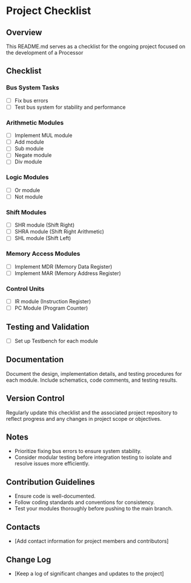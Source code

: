# Project Checklist

## Overview
This README.md serves as a checklist for the ongoing project focused on the development of a Processor

## Checklist

### Bus System Tasks
- [ ] Fix bus errors
- [ ] Test bus system for stability and performance

### Arithmetic Modules
- [ ] Implement MUL module
- [ ] Add module
- [ ] Sub module
- [ ] Negate module
- [ ] Div module

### Logic Modules
- [ ] Or module
- [ ] Not module

### Shift Modules
- [ ] SHR module (Shift Right)
- [ ] SHRA module (Shift Right Arithmetic)
- [ ] SHL module (Shift Left)

### Memory Access Modules
- [ ] Implement MDR (Memory Data Register)
- [ ] Implement MAR (Memory Address Register)

### Control Units
- [ ] IR module (Instruction Register)
- [ ] PC Module (Program Counter)

## Testing and Validation
- [ ] Set up Testbench for each module

## Documentation
Document the design, implementation details, and testing procedures for each module. Include schematics, code comments, and testing results.

## Version Control
Regularly update this checklist and the associated project repository to reflect progress and any changes in project scope or objectives.

## Notes
- Prioritize fixing bus errors to ensure system stability.
- Consider modular testing before integration testing to isolate and resolve issues more efficiently.

## Contribution Guidelines
- Ensure code is well-documented.
- Follow coding standards and conventions for consistency.
- Test your modules thoroughly before pushing to the main branch.

## Contacts
- [Add contact information for project members and contributors]

## Change Log
- [Keep a log of significant changes and updates to the project]

